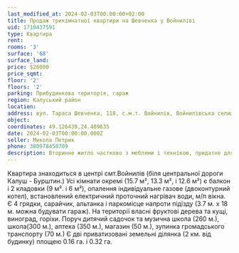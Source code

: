 ```yaml
---
last_modified_at: 2024-02-03T00:00:00+02:00
title: Продаж трикімнатної квартири на Шевченка у Войниліві
uid: 1710437591
type: Квартира
rent:
rooms: '3'
surface: '68'
surface_land:
price: $26000
price_sqmt:
floor: '2'
floors: '2'
parking: Прибудинкова територія, гараж
region: Калуський район
location:
address: вул. Тараса Шевченка, 118, с.м.т. Войнилів, Войнилівська селищна територіальна громада
object:
coordinates: 49.126439,24.489635
date: 2024-02-03T00:00:00.000Z
seller: Микола Петрик
phone: 380978450709
description: Вторинне житло частково з меблями і технікою, придатне для проживання
---
```


Квартира знаходиться в центрі смт.Войнилів (біля центральної дороги Калуш - Бурштин.) Усі кімнати окремі (15.7 м², 13.3 м², і 12.6 м²) є балкон і 2 кладовки (9 м². і 6 м²), опалення індивідуальне газове (двоконтурний котел), встановлений електричний проточний нагрівач води, м/п вікна. Є 4 грядки, сарайчик, альтанка і паркомісце напроти підїзду (3.7 м. х 18 м. можна будувати гараж). На території власні фруктові дерева та кущі, виноград, горіхи. Поруч дитячий садочок та музична школа (260 м.), школа(300 м.), аптека (350 м.), магазин (50 м.), зупинка громадського транспорту (70 м.)
Є дві приватизовані земельні ділянка (2 км. від будинку) площею 0.16 га. і 0.32 га.
